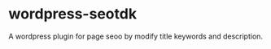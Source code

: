 wordpress-seotdk
================

A wordpress plugin for page seoo by modify title keywords and description.
